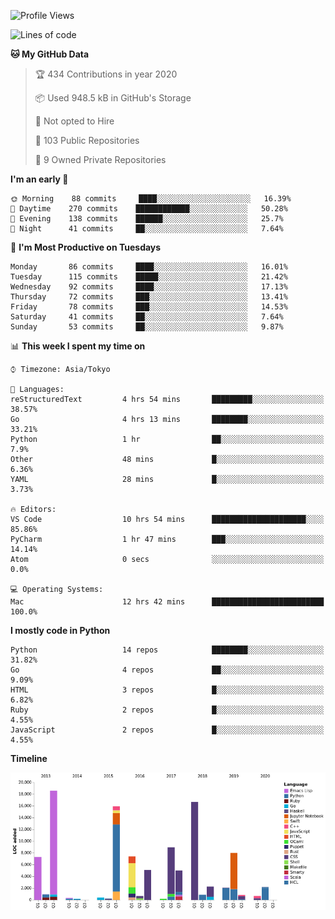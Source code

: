 <!--START_SECTION:waka-->
![Profile Views](http://img.shields.io/badge/Profile%20Views-3-blue)

![Lines of code](https://img.shields.io/badge/From%20Hello%20World%20I've%20written-3.8%20million%20Lines%20of%20code-blue)

**🐱 My GitHub Data** 

> 🏆 434 Contributions in year 2020
 > 
> 📦 Used 948.5 kB in GitHub's Storage 
 > 
> 🚫 Not opted to Hire
 > 
> 📜 103 Public Repositories 
 > 
> 🔑 9 Owned Private Repositories 

**I'm an early 🐤** 

```text
🌞 Morning    88 commits     ████░░░░░░░░░░░░░░░░░░░░░   16.39% 
🌆 Daytime    270 commits    ████████████░░░░░░░░░░░░░   50.28% 
🌃 Evening    138 commits    ██████░░░░░░░░░░░░░░░░░░░   25.7% 
🌙 Night      41 commits     ██░░░░░░░░░░░░░░░░░░░░░░░   7.64%

```
📅 **I'm Most Productive on Tuesdays** 

```text
Monday       86 commits     ████░░░░░░░░░░░░░░░░░░░░░   16.01% 
Tuesday      115 commits    █████░░░░░░░░░░░░░░░░░░░░   21.42% 
Wednesday    92 commits     ████░░░░░░░░░░░░░░░░░░░░░   17.13% 
Thursday     72 commits     ███░░░░░░░░░░░░░░░░░░░░░░   13.41% 
Friday       78 commits     ███░░░░░░░░░░░░░░░░░░░░░░   14.53% 
Saturday     41 commits     ██░░░░░░░░░░░░░░░░░░░░░░░   7.64% 
Sunday       53 commits     ██░░░░░░░░░░░░░░░░░░░░░░░   9.87%

```


📊 **This week I spent my time on** 

```text
⌚︎ Timezone: Asia/Tokyo

💬 Languages: 
reStructuredText         4 hrs 54 mins       █████████░░░░░░░░░░░░░░░░   38.57% 
Go                       4 hrs 13 mins       ████████░░░░░░░░░░░░░░░░░   33.21% 
Python                   1 hr                ██░░░░░░░░░░░░░░░░░░░░░░░   7.9% 
Other                    48 mins             █░░░░░░░░░░░░░░░░░░░░░░░░   6.36% 
YAML                     28 mins             █░░░░░░░░░░░░░░░░░░░░░░░░   3.73%

🔥 Editors: 
VS Code                  10 hrs 54 mins      █████████████████████░░░░   85.86% 
PyCharm                  1 hr 47 mins        ███░░░░░░░░░░░░░░░░░░░░░░   14.14% 
Atom                     0 secs              ░░░░░░░░░░░░░░░░░░░░░░░░░   0.0%

💻 Operating Systems: 
Mac                      12 hrs 42 mins      █████████████████████████   100.0%

```

**I mostly code in Python** 

```text
Python                   14 repos            ████████░░░░░░░░░░░░░░░░░   31.82% 
Go                       4 repos             ██░░░░░░░░░░░░░░░░░░░░░░░   9.09% 
HTML                     3 repos             █░░░░░░░░░░░░░░░░░░░░░░░░   6.82% 
Ruby                     2 repos             █░░░░░░░░░░░░░░░░░░░░░░░░   4.55% 
JavaScript               2 repos             █░░░░░░░░░░░░░░░░░░░░░░░░   4.55%

```


**Timeline**

![Chart not found](https://github.com/takuan-osho/takuan-osho/blob/master/charts/bar_graph.png) 


<!--END_SECTION:waka-->
